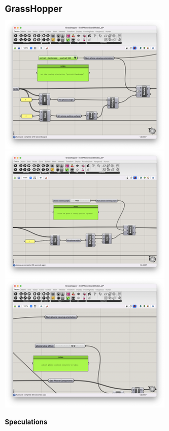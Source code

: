 # GrassHopper

![alt text](GHP01.png)
![alt text](GHP02.png)
![alt text](GHP03.png)

## Speculations ##
